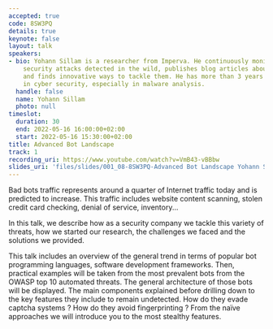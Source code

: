 ```yaml
---
accepted: true
code: 8SW3PQ
details: true
keynote: false
layout: talk
speakers:
- bio: Yohann Sillam is a researcher from Imperva. He continuously monitors cyber
    security attacks detected in the wild, publishes blog articles about hidden ones
    and finds innovative ways to tackle them. He has more than 3 years of experience
    in cyber security, especially in malware analysis.
  handle: false
  name: Yohann Sillam
  photo: null
timeslot:
  duration: 30
  end: 2022-05-16 16:00:00+02:00
  start: 2022-05-16 15:30:00+02:00
title: Advanced Bot Landscape
track: 1
recording_uri: https://www.youtube.com/watch?v=VmB43-vBBbw
slides_uri: 'files/slides/001_08-8SW3PQ-Advanced Bot Landscape Yohann Sillam slides.pdf'
---
```


Bad bots traffic represents around a quarter of Internet traffic today and is predicted to increase.
This traffic includes website content scanning, stolen credit card checking, denial of service, inventory...

In this talk, we describe how as a security company we tackle this variety of threats, how we started our research, the challenges we faced and the solutions we provided.

This talk includes an overview of the general trend in terms of popular bot programming languages, software development frameworks.
Then, practical examples will be taken from the most prevalent bots from the OWASP top 10 automated threats.
The general architecture of those bots will be displayed.
The main components explained before drilling down to the key features they include to remain undetected.
How do they evade captcha systems ? How do they avoid fingerprinting ? From the naïve approaches we will introduce you to the most stealthy features.